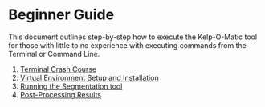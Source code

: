 # Beginner Guide

This document outlines step-by-step how to execute the Kelp-O-Matic tool for those with little to no experience with 
executing commands from the Terminal or Command Line.

1. [Terminal Crash Course](./terminal_crash_course.md)
2. [Virtual Environment Setup and Installation](./install_env_setup.md)
2. [Running the Segmentation tool](./execution.md)
3. [Post-Processing Results](./post_processing.md)
